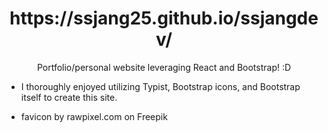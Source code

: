 <h1 align="center">
  https://ssjang25.github.io/ssjangdev/
</h1>

<p align="center">
  Portfolio/personal website leveraging React and Bootstrap! :D
</p>


* I thoroughly enjoyed utilizing Typist, Bootstrap icons, and Bootstrap itself to create this site. 

* favicon by rawpixel.com on Freepik
